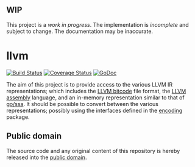 ## WIP

This project is a *work in progress*. The implementation is *incomplete* and subject to change. The documentation may be inaccurate.

# llvm

[![Build Status](https://travis-ci.org/llir/llvm.svg?branch=master)](https://travis-ci.org/llir/llvm)
[![Coverage Status](https://img.shields.io/coveralls/llir/llvm.svg)](https://coveralls.io/r/llir/llvm?branch=master)
[![GoDoc](https://godoc.org/github.com/llir/llvm?status.svg)](https://godoc.org/github.com/llir/llvm)

The aim of this project is to provide access to the various LLVM IR representations; which includes the [LLVM bitcode] file format, the [LLVM assembly] language, and an in-memory representation similar to that of [go/ssa]. It should be possible to convert between the various representations; possibly using the interfaces defined in the [encoding] package.

[LLVM bitcode]: http://llvm.org/docs/BitCodeFormat.html
[LLVM assembly]: http://llvm.org/docs/LangRef.html
[go/ssa]: https://godoc.org/code.google.com/p/go.tools/go/ssa
[encoding]: http://golang.org/pkg/encoding/

## Public domain

The source code and any original content of this repository is hereby released into the [public domain].

[public domain]: https://creativecommons.org/publicdomain/zero/1.0/
